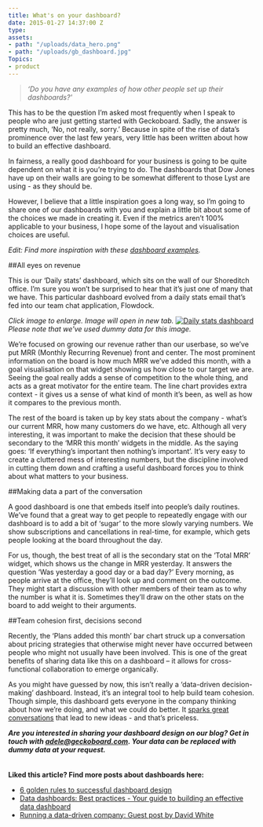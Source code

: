 ```yaml
---
title: What's on your dashboard?
date: 2015-01-27 14:37:00 Z
type: 
assets:
- path: "/uploads/data_hero.png"
- path: "/uploads/gb_dashboard.jpg"
Topics:
- product
---
```


>*‘Do you have any examples of how other people set up their dashboards?'*

This has to be the question I’m asked most frequently when I speak to people who are just getting started with Geckoboard. Sadly, the answer is pretty much, ‘No, not really, sorry.’ Because in spite of the rise of data’s prominence over the last few years, very little has been written about how to build an effective dashboard.

In fairness, a really good dashboard for your business is going to be quite dependent on what it is you’re trying to do. The dashboards that Dow Jones have up on their walls are going to be somewhat different to those Lyst are using - as they should be.

However, I believe that a little inspiration goes a long way, so I’m going to share one of our dashboards with you and explain a little bit about some of the choices we made in creating it. Even if the metrics aren’t 100% applicable to your business, I hope some of the layout and visualisation choices are useful.

_Edit: Find more inspiration with these [dashboard examples](/learn/dashboard-examples/ "KPI dashboard examples")._

##All eyes on revenue

This is our ‘Daily stats’ dashboard, which sits on the wall of our Shoreditch office. I’m sure you won’t be surprised to hear that it’s just one of many that we have. This particular dashboard evolved from a daily stats email that’s fed into our team chat application, Flowdock.

*Click image to enlarge. Image will open in new tab.*
<a  href="/uploads/gb_dashboard_big.jpg" target="_blank">
    <img src="/uploads/gb_dashboard_big.jpg" alt="Daily stats dashboard">
</a>*Please note that we've used dummy data for this image.*

We’re focused on growing our revenue rather than our userbase, so we’ve put MRR (Monthly Recurring Revenue) front and center. The most prominent information on the board is how much MRR we’ve added this month, with a goal visualisation on that widget showing us how close to our target we are. Seeing the goal really adds a sense of competition to the whole thing, and acts as a great motivator for the entire team. The line chart provides extra context - it gives us a sense of what kind of month it’s been, as well as how it compares to the previous month.

The rest of the board is taken up by key stats about the company - what’s our current MRR, how many customers do we have, etc. Although all very interesting, it was important to make the decision that these should be secondary to the ‘MRR this month’ widgets in the middle. As the saying goes: ‘If everything’s important then nothing’s important’. It’s very easy to create a cluttered mess of interesting numbers, but the discipline involved in cutting them down and crafting a useful dashboard forces you to think about what matters to your business.

##Making data a part of the conversation

A good dashboard is one that embeds itself into people’s daily routines. We’ve found that a great way to get people to repeatedly engage with our dashboard is to add a bit of ‘sugar’ to the more slowly varying numbers. We show subscriptions and cancellations in real-time, for example, which gets people looking at the board throughout the day. 

For us, though, the best treat of all is the secondary stat on the ‘Total MRR’ widget, which shows us the change in MRR yesterday. It answers the question ‘Was yesterday a good day or a bad day?’ Every morning, as people arrive at the office, they’ll look up and comment on the outcome. They might start a discussion with other members of their team as to why the number is what it is. Sometimes they’ll draw on the other stats on the board to add weight to their arguments.

##Team cohesion first, decisions second

Recently, the ‘Plans added this month’ bar chart struck up a conversation about pricing strategies that otherwise might never have occurred between people who might not usually have been involved. This is one of the great benefits of sharing data like this on a dashboard – it allows for cross-functional collaboration to emerge organically.

As you might have guessed by now, this isn’t really a ‘data-driven decision-making’ dashboard. Instead, it’s an integral tool to help build team cohesion. Though simple, this dashboard gets everyone in the company thinking about how we’re doing, and what we could do better. It [sparks great conversations](/product/unite/ "Unite around your KPIs") that lead to new ideas - and that’s priceless.



***Are you interested in sharing your dashboard design on our blog? Get in touch with adele@geckoboard.com. Your data can be replaced with dummy data at your request.***
<br>
<br>
<br>
**Liked this article? Find more posts about dashboards here:**

- [6 golden rules to successful dashboard design](https://www.geckoboard.com/blog/building-great-dashboards-6-golden-rules-to-successful-dashboard-design/)
- [Data dashboards: Best practices - Your guide to building an effective data dashboard](https://www.geckoboard.com/blog/data-dashboards-best-practices-your-guide-to-building-an-effective-data-dashboard/)
- [Running a data-driven company: Guest post by David White](https://www.geckoboard.com/blog/running-a-data-driven-company-guest-post-by-david-white-1/)
